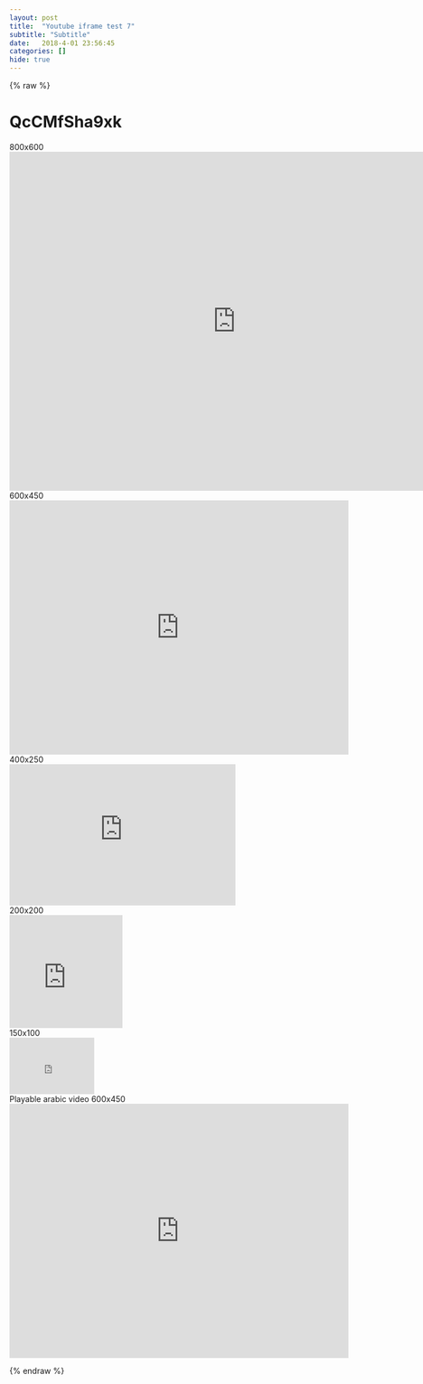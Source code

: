 ```yaml
---
layout: post
title:  "Youtube iframe test 7"
subtitle: "Subtitle"
date:   2018-4-01 23:56:45
categories: []
hide: true
---
```


{% raw %}
<h1>QcCMfSha9xk</h1>
<div>800x600</div>
<iframe src="https://www.youtube.com/embed/QcCMfSha9xk" width="800" height="600" frameborder="0" gesture="media" allow="encrypted-media" allowfullscreen="" ></iframe>
<br>
<div>600x450</div>
<iframe src="https://www.youtube.com/embed/QcCMfSha9xk" width="600" height="450" frameborder="0" gesture="media" allow="encrypted-media" allowfullscreen="" ></iframe>
<br>
<div>400x250</div>
<iframe src="https://www.youtube.com/embed/QcCMfSha9xk" width="400" height="250" frameborder="0" gesture="media" allow="encrypted-media" allowfullscreen="" ></iframe>
<br>
<div>200x200</div>
<iframe src="https://www.youtube.com/embed/QcCMfSha9xk" width="200" height="200" frameborder="0" gesture="media" allow="encrypted-media" allowfullscreen="" ></iframe>
<br>
<div>150x100</div>
<iframe src="https://www.youtube.com/embed/QcCMfSha9xk" width="150" height="100" frameborder="0" gesture="media" allow="encrypted-media" allowfullscreen="" ></iframe>
<br>
<div>Playable arabic video 600x450</div>
<iframe src="https://www.youtube.com/embed/3j_7Q7lP3Rs" width="600" height="450" frameborder="0" gesture="media" allow="encrypted-media" allowfullscreen="" ></iframe>
<br>

{% endraw %}
